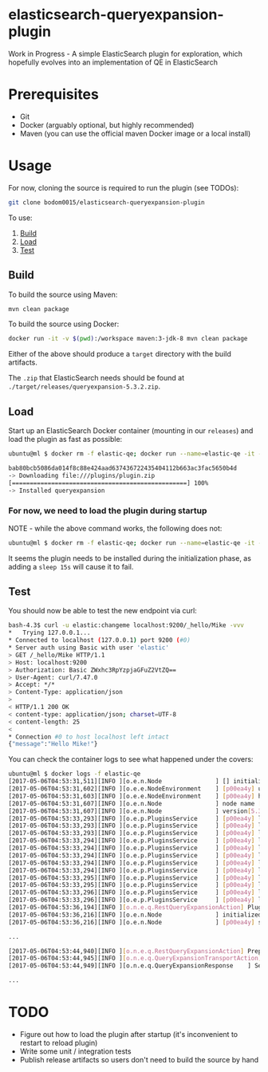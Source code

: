 # elasticsearch-queryexpansion-plugin
Work in Progress - A simple ElasticSearch plugin for exploration, which hopefully evolves into an implementation of QE in ElasticSearch

# Prerequisites
* Git
* Docker (arguably optional, but highly recommended)
* Maven (you can use the official maven Docker image or a local install)

# Usage
For now, cloning the source is required to run the plugin (see TODOs):
```bash
git clone bodom0015/elasticsearch-queryexpansion-plugin
```

To use:
1. [Build](README.md#build)
2. [Load](README.md#load)
3. [Test](README.md#test)

## Build
To build the source using Maven:
```bash
mvn clean package
```

To build the source using Docker:
```bash
docker run -it -v $(pwd):/workspace maven:3-jdk-8 mvn clean package
```

Either of the above should produce a `target` directory with the build artifacts.

The `.zip` that ElasticSearch needs should be found at `./target/releases/queryexpansion-5.3.2.zip`.

## Load
Start up an ElasticSearch Docker container (mounting in our `releases`) and load the plugin as fast as possible:
```bash
ubuntu@ml $ docker rm -f elastic-qe; docker run --name=elastic-qe -it -d -p 9200:9200 -v $(pwd)/target/releases:/plugins/  -e "http.host=0.0.0.0" -e "transport.host=127.0.0.1" docker.elastic.co/elasticsearch/elasticsearch:5.3.2 && docker exec -it elastic-qe bin/elasticsearch-plugin install file:///plugins/queryexpansion-5.3.2.zip

bab80bcb5086da014f8c88e424aad637436722435404112b663ac3fac5650b4d
-> Downloading file:///plugins/plugin.zip
[=================================================] 100%   
-> Installed queryexpansion
```

### For now, we need to load the plugin during startup
NOTE - while the above command works, the following does not:
```bash
ubuntu@ml $ docker rm -f elastic-qe; docker run --name=elastic-qe -it -d -p 9200:9200 -v $(pwd)/target/releases/:/plugins/  -e "http.host=0.0.0.0" -e "transport.host=127.0.0.1" docker.elastic.co/elasticsearch/elasticsearch:5.3.2 && sleep 15s && docker exec -it elastic-qe bin/elasticsearch-plugin install file:///plugins/queryexpansion-5.3.2.zip
```

It seems the plugin needs to be installed during the initialization phase, as adding a `sleep 15s` will cause it to fail.

## Test
You should now be able to test the new endpoint via curl:
```bash
bash-4.3$ curl -u elastic:changeme localhost:9200/_hello/Mike -vvv
*   Trying 127.0.0.1...
* Connected to localhost (127.0.0.1) port 9200 (#0)
* Server auth using Basic with user 'elastic'
> GET /_hello/Mike HTTP/1.1
> Host: localhost:9200
> Authorization: Basic ZWxhc3RpYzpjaGFuZ2VtZQ==
> User-Agent: curl/7.47.0
> Accept: */*
> Content-Type: application/json
> 
< HTTP/1.1 200 OK
< content-type: application/json; charset=UTF-8
< content-length: 25
< 
* Connection #0 to host localhost left intact
{"message":"Hello Mike!"}
```

You can check the container logs to see what happened under the covers:
```bash
ubuntu@ml $ docker logs -f elastic-qe
[2017-05-06T04:53:31,511][INFO ][o.e.n.Node               ] [] initializing ...
[2017-05-06T04:53:31,602][INFO ][o.e.e.NodeEnvironment    ] [p00ea4y] using [1] data paths, mounts [[/ (none)]], net usable_space [15gb], net total_space [19.3gb], spins? [possibly], types [aufs]
[2017-05-06T04:53:31,603][INFO ][o.e.e.NodeEnvironment    ] [p00ea4y] heap size [1.9gb], compressed ordinary object pointers [true]
[2017-05-06T04:53:31,607][INFO ][o.e.n.Node               ] node name [p00ea4y] derived from node ID [p00ea4ykQ4mSIgbb8E2MQQ]; set [node.name] to override
[2017-05-06T04:53:31,607][INFO ][o.e.n.Node               ] version[5.3.2], pid[1], build[3068195/2017-04-24T16:15:59.481Z], OS[Linux/4.4.0-22-generic/amd64], JVM[Oracle Corporation/OpenJDK 64-Bit Server VM/1.8.0_121/25.121-b13]
[2017-05-06T04:53:33,293][INFO ][o.e.p.PluginsService     ] [p00ea4y] loaded module [aggs-matrix-stats]
[2017-05-06T04:53:33,293][INFO ][o.e.p.PluginsService     ] [p00ea4y] loaded module [ingest-common]
[2017-05-06T04:53:33,293][INFO ][o.e.p.PluginsService     ] [p00ea4y] loaded module [lang-expression]
[2017-05-06T04:53:33,294][INFO ][o.e.p.PluginsService     ] [p00ea4y] loaded module [lang-groovy]
[2017-05-06T04:53:33,294][INFO ][o.e.p.PluginsService     ] [p00ea4y] loaded module [lang-mustache]
[2017-05-06T04:53:33,294][INFO ][o.e.p.PluginsService     ] [p00ea4y] loaded module [lang-painless]
[2017-05-06T04:53:33,294][INFO ][o.e.p.PluginsService     ] [p00ea4y] loaded module [percolator]
[2017-05-06T04:53:33,294][INFO ][o.e.p.PluginsService     ] [p00ea4y] loaded module [reindex]
[2017-05-06T04:53:33,295][INFO ][o.e.p.PluginsService     ] [p00ea4y] loaded module [transport-netty3]
[2017-05-06T04:53:33,295][INFO ][o.e.p.PluginsService     ] [p00ea4y] loaded module [transport-netty4]
[2017-05-06T04:53:33,296][INFO ][o.e.p.PluginsService     ] [p00ea4y] loaded plugin [queryexpansion]    <-----
[2017-05-06T04:53:33,296][INFO ][o.e.p.PluginsService     ] [p00ea4y] loaded plugin [x-pack]
[2017-05-06T04:53:36,194][INFO ][o.n.e.q.RestQueryExpansionAction] Plugin loaded!                       <-----
[2017-05-06T04:53:36,216][INFO ][o.e.n.Node               ] initialized
[2017-05-06T04:53:36,216][INFO ][o.e.n.Node               ] [p00ea4y] starting ...

...

[2017-05-06T04:53:44,940][INFO ][o.n.e.q.RestQueryExpansionAction] Preparing request!                   <-----
[2017-05-06T04:53:44,945][INFO ][o.n.e.q.QueryExpansionTransportAction] Executing transport action!     <-----
[2017-05-06T04:53:44,949][INFO ][o.n.e.q.QueryExpansionResponse    ] Sending response: Hello Mike!      <-----

...
```

# TODO
* Figure out how to load the plugin after startup (it's inconvenient to restart to reload plugin)
* Write some unit / integration tests
* Publish release artifacts so users don't need to build the source by hand
